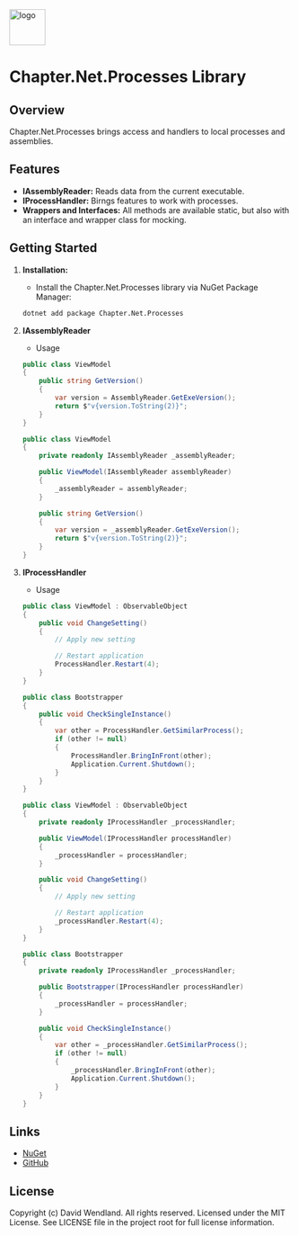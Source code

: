 <img src="https://raw.githubusercontent.com/dwndlnd/Chapter.Net.Processes/master/Icon.png" alt="logo" width="64"/>

# Chapter.Net.Processes Library

## Overview
Chapter.Net.Processes brings access and handlers to local processes and assemblies.

## Features
- **IAssemblyReader:** Reads data from the current executable.
- **IProcessHandler:** Birngs features to work with processes.
- **Wrappers and Interfaces:** All methods are available static, but also with an interface and wrapper class for mocking.

## Getting Started

1. **Installation:**
    - Install the Chapter.Net.Processes library via NuGet Package Manager:
    ```bash
    dotnet add package Chapter.Net.Processes
    ```

2. **IAssemblyReader**
    - Usage
    ```csharp
    public class ViewModel
    {
        public string GetVersion()
        {
            var version = AssemblyReader.GetExeVersion();
            return $"v{version.ToString(2)}";
        }
    }
    ```
    ```csharp
    public class ViewModel
    {
        private readonly IAssemblyReader _assemblyReader;

        public ViewModel(IAssemblyReader assemblyReader)
        {
            _assemblyReader = assemblyReader;
        }

        public string GetVersion()
        {
            var version = _assemblyReader.GetExeVersion();
            return $"v{version.ToString(2)}";
        }
    }
    ```

3. **IProcessHandler**
    - Usage
    ```csharp
    public class ViewModel : ObservableObject
    {
        public void ChangeSetting()
        {
            // Apply new setting

            // Restart application
            ProcessHandler.Restart(4);
        }
    }
    ```
    ```csharp
    public class Bootstrapper
    {
        public void CheckSingleInstance()
        {
            var other = ProcessHandler.GetSimilarProcess();
            if (other != null)
            {
                ProcessHandler.BringInFront(other);
                Application.Current.Shutdown();
            }
        }
    }
    ```
    ```csharp
    public class ViewModel : ObservableObject
    {
        private readonly IProcessHandler _processHandler;

        public ViewModel(IProcessHandler processHandler)
        {
            _processHandler = processHandler;
        }

        public void ChangeSetting()
        {
            // Apply new setting

            // Restart application
            _processHandler.Restart(4);
        }
    }
    ```
    ```csharp
    public class Bootstrapper
    {
        private readonly IProcessHandler _processHandler;

        public Bootstrapper(IProcessHandler processHandler)
        {
            _processHandler = processHandler;
        }

        public void CheckSingleInstance()
        {
            var other = _processHandler.GetSimilarProcess();
            if (other != null)
            {
                _processHandler.BringInFront(other);
                Application.Current.Shutdown();
            }
        }
    }
    ```

## Links
* [NuGet](https://www.nuget.org/packages/Chapter.Net.Processes)
* [GitHub](https://github.com/dwndlnd/Chapter.Net.Processes)

## License
Copyright (c) David Wendland. All rights reserved.
Licensed under the MIT License. See LICENSE file in the project root for full license information.
